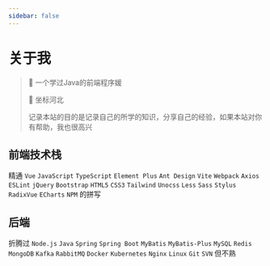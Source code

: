 ```yaml
---
sidebar: false
---
```


# 关于我

> 👋 一个学过Java的前端程序媛
>
> 📍 坐标河北
>
> 记录本站的目的是记录自己的所学的知识，分享自己的经验，如果本站对你有帮助，我也很高兴

## 前端技术栈

精通 `Vue` `JavaScript` `TypeScript` `Element Plus` `Ant Design`  `Vite` `Webpack` `Axios` `ESLint` `jQuery` `Bootstrap` `HTML5` `CSS3` `Tailwind` `Unocss` `Less` `Sass` `Stylus` `RadixVue`
`ECharts` `NPM` 的拼写

## 后端

折腾过 `Node.js` `Java` `Spring` `Spring Boot` `MyBatis` `MyBatis-Plus` `MySQL` `Redis` `MongoDB` `Kafka` `RabbitMQ` `Docker` `Kubernetes` `Nginx` `Linux` `Git` `SVN` 但不熟

